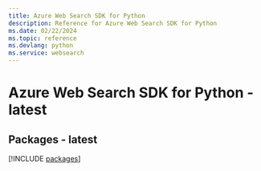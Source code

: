 ```yaml
---
title: Azure Web Search SDK for Python
description: Reference for Azure Web Search SDK for Python
ms.date: 02/22/2024
ms.topic: reference
ms.devlang: python
ms.service: websearch
---
```

# Azure Web Search SDK for Python - latest
## Packages - latest
[!INCLUDE [packages](web-search-index.md)]